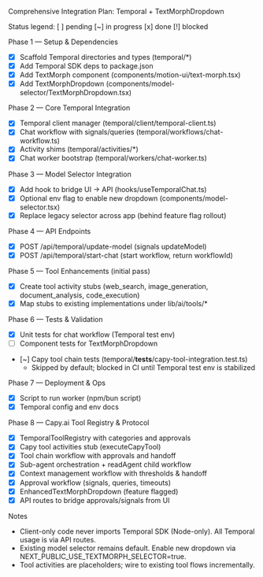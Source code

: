 Comprehensive Integration Plan: Temporal + TextMorphDropdown

Status legend: [ ] pending  [~] in progress  [x] done  [!] blocked

Phase 1 — Setup & Dependencies
- [x] Scaffold Temporal directories and types (temporal/*)
- [x] Add Temporal SDK deps to package.json
- [x] Add TextMorph component (components/motion-ui/text-morph.tsx)
- [x] Add TextMorphDropdown (components/model-selector/TextMorphDropdown.tsx)

Phase 2 — Core Temporal Integration
- [x] Temporal client manager (temporal/client/temporal-client.ts)
- [x] Chat workflow with signals/queries (temporal/workflows/chat-workflow.ts)
- [x] Activity shims (temporal/activities/*)
- [x] Chat worker bootstrap (temporal/workers/chat-worker.ts)

Phase 3 — Model Selector Integration
- [x] Add hook to bridge UI → API (hooks/useTemporalChat.ts)
- [x] Optional env flag to enable new dropdown (components/model-selector.tsx)
- [x] Replace legacy selector across app (behind feature flag rollout)

Phase 4 — API Endpoints
- [x] POST /api/temporal/update-model (signals updateModel)
- [x] POST /api/temporal/start-chat (start workflow, return workflowId)

Phase 5 — Tool Enhancements (initial pass)
- [x] Create tool activity stubs (web_search, image_generation, document_analysis, code_execution)
- [x] Map stubs to existing implementations under lib/ai/tools/*

Phase 6 — Tests & Validation
- [x] Unit tests for chat workflow (Temporal test env)
- [ ] Component tests for TextMorphDropdown
- [~] Capy tool chain tests (temporal/__tests__/capy-tool-integration.test.ts)
    - Skipped by default; blocked in CI until Temporal test env is stabilized

Phase 7 — Deployment & Ops
- [x] Script to run worker (npm/bun script)
- [x] Temporal config and env docs

Phase 8 — Capy.ai Tool Registry & Protocol
- [x] TemporalToolRegistry with categories and approvals
- [x] Capy tool activities stub (executeCapyTool)
- [x] Tool chain workflow with approvals and handoff
- [x] Sub-agent orchestration + readAgent child workflow
- [x] Context management workflow with thresholds & handoff
- [x] Approval workflow (signals, queries, timeouts)
- [x] EnhancedTextMorphDropdown (feature flagged)
- [x] API routes to bridge approvals/signals from UI

Notes
- Client-only code never imports Temporal SDK (Node-only). All Temporal usage is via API routes.
- Existing model selector remains default. Enable new dropdown via NEXT_PUBLIC_USE_TEXTMORPH_SELECTOR=true.
- Tool activities are placeholders; wire to existing tool flows incrementally.
